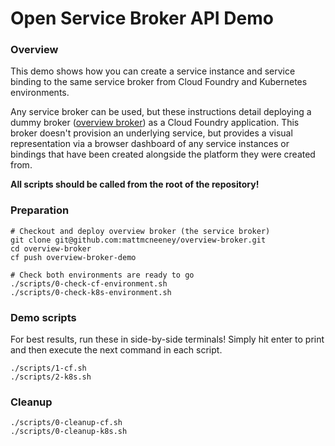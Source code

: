 # Open Service Broker API Demo

### Overview
This demo shows how you can create a service instance and service binding
to the same service broker from Cloud Foundry and Kubernetes environments.

Any service broker can be used, but these instructions detail deploying a
dummy broker ([overview broker](https://github.com/mattmcneeney/overview-broker))
as a Cloud Foundry application. This broker doesn't provision an underlying
service, but provides a visual representation via a browser dashboard of any
service instances or bindings that have been created alongside the platform
they were created from.

**All scripts should be called from the root of the repository!**

### Preparation
```
# Checkout and deploy overview broker (the service broker)
git clone git@github.com:mattmcneeney/overview-broker.git
cd overview-broker
cf push overview-broker-demo

# Check both environments are ready to go
./scripts/0-check-cf-environment.sh
./scripts/0-check-k8s-environment.sh
```

### Demo scripts
For best results, run these in side-by-side terminals! Simply hit enter to
print and then execute the next command in each script.
```
./scripts/1-cf.sh
./scripts/2-k8s.sh
```

### Cleanup
```
./scripts/0-cleanup-cf.sh
./scripts/0-cleanup-k8s.sh
```
